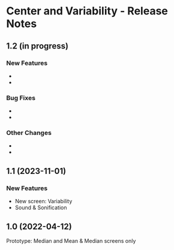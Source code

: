 # Center and Variability - Release Notes
<!-- 
Instructions:
* Replace {{SIM_TITLE}} with the simulation title.
* For a published version, replace {{PUBLICATION_DATE}} with the publication date, in year-month-day format, e.g. "2025-05-16".
* For a version that has not been published yet, replace {{PUBLICATION_DATE}} with "in progress".
* Make sure version numbers are correct, in MAJOR.MINOR format, e.g. "1.2".
* For a 1.0 release, only the 1.0 heading and date is needed. This includes ports of legacy sims.
* Developer and designer should collaborate on what to include for any release beyond 1.0. 
* For each new version, add a section to the top of these release notes - reverse chronological order, with the most-recent version at the top.

For an exemplar, see https://github.com/phetsims/balancing-chemical-equations/blob/main/doc/release-notes.md
-->


## 1.2 (in progress)

### New Features
* 
* 

### Bug Fixes
* 
* 

### Other Changes
*  
*

## 1.1 (2023-11-01)

### New Features
* New screen: Variability
* Sound & Sonification 

## 1.0 (2022-04-12)

Prototype: Median and Mean & Median screens only
